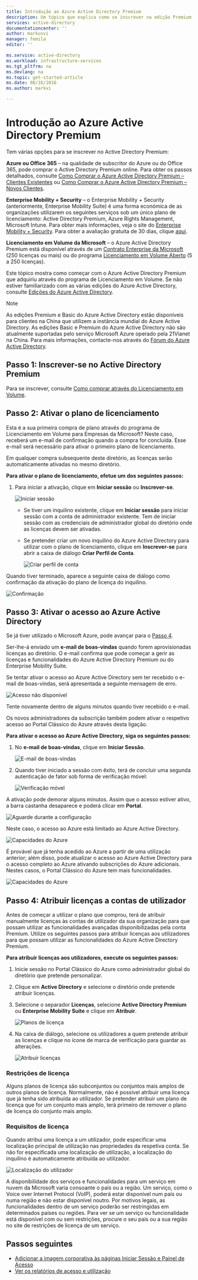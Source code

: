 ```yaml
---
title: Introdução ao Azure Active Directory Premium
description: Um tópico que explica como se inscrever na edição Premium do Azure Active Directory através do site Licenciamento em Volume.
services: active-directory
documentationcenter: ''
author: markusvi
manager: femila
editor: ''

ms.service: active-directory
ms.workload: infrastructure-services
ms.tgt_pltfrm: na
ms.devlang: na
ms.topic: get-started-article
ms.date: 08/16/2016
ms.author: markvi

---
```

# Introdução ao Azure Active Directory Premium
Tem várias opções para se inscrever no Active Directory Premium: 

**Azure ou Office 365** – na qualidade de subscritor do Azure ou do Office 365, pode comprar o Active Directory Premium online. Para obter os passos detalhados, consulte [Como Comprar o Azure Active Directory Premium – Clientes Existentes](https://channel9.msdn.com/Series/Azure-Active-Directory-Videos-Demos/How-to-Purchase-Azure-Active-Directory-Premium-Existing-Customer) ou [Como Comprar o Azure Active Directory Premium – Novos Clientes](https://channel9.msdn.com/Series/Azure-Active-Directory-Videos-Demos/How-to-Purchase-Azure-Active-Directory-Premium-New-Customers).  

**Enterprise Mobility + Security** – o Enterprise Mobility + Security (anteriormente, Enterprise Mobility Suite) é uma forma económica de as organizações utilizarem os seguintes serviços sob um único plano de licenciamento: Active Directory Premium, Azure Rights Management, Microsoft Intune. Para obter mais informações, veja o site do [Enterprise Mobility + Security](https://www.microsoft.com/en-us/server-cloud/enterprise-mobility/overview.aspx). Para obter a avaliação gratuita de 30 dias, clique [aqui](https://portal.office.com/Signup/Signup.aspx?OfferId=2E63A04D-BE0B-4A0F-A8CF-407C1C299221&dl=EMS&ali=1#0).

**Licenciamento em Volume da Microsoft** – o Azure Active Directory Premium está disponível através de um [Contrato Enterprise da Microsoft](https://www.microsoft.com/en-us/licensing/licensing-programs/enterprise.aspx) (250 licenças ou mais) ou do programa [Licenciamento em Volume Aberto](https://www.microsoft.com/en-us/licensing/licensing-programs/open-license.aspx) (5 a 250 licenças).

Este tópico mostra como começar com o Azure Active Directory Premium que adquiriu através do programa de Licenciamento em Volume. Se não estiver familiarizado com as várias edições do Azure Active Directory, consulte [Edições do Azure Active Directory](active-directory-editions.md).  

> [!NOTE]
> As edições Premium e Basic do Azure Active Directory estão disponíveis para clientes na China que utilizem a instância mundial do Azure Active Directory. As edições Basic e Premium do Azure Active Directory não são atualmente suportadas pelo serviço Microsoft Azure operado pela 21Vianet na China. Para mais informações, contacte-nos através do [Fórum do Azure Active Directory](https://feedback.azure.com/forums/169401-azure-active-directory/).
> 
> 

## Passo 1: Inscrever-se no Active Directory Premium
Para se inscrever, consulte [Como comprar através do Licenciamento em Volume](http://www.microsoft.com/en-us/licensing/how-to-buy/how-to-buy.aspx).

## Passo 2: Ativar o plano de licenciamento
Esta é a sua primeira compra de plano através do programa de Licenciamento em Volume para Empresas da Microsoft?
Neste caso, receberá um e-mail de confirmação quando a compra for concluída.
Esse e-mail será necessário para ativar o primeiro plano de licenciamento.

Em qualquer compra subsequente deste diretório, as licenças serão automaticamente ativadas no mesmo diretório.

**Para ativar o plano de licenciamento, efetue um dos seguintes passos:**

1. Para iniciar a ativação, clique em **Iniciar sessão** ou **Inscrever-se**.
   
    ![Iniciar sessão][1]

    - Se tiver um inquilino existente, clique em **Iniciar sessão** para iniciar sessão com a conta de administrador existente. Tem de iniciar sessão com as credenciais de administrador global do diretório onde as licenças devem ser ativadas.

    - Se pretender criar um novo inquilino do Azure Active Directory para utilizar com o plano de licenciamento, clique em **Inscrever-se** para abrir a caixa de diálogo **Criar Perfil de Conta**.

        ![Criar perfil de conta][2]

Quando tiver terminado, aparece a seguinte caixa de diálogo como confirmação da ativação do plano de licença do inquilino.

![Confirmação][3]

## Passo 3: Ativar o acesso ao Azure Active Directory
Se já tiver utilizado o Microsoft Azure, pode avançar para o [Passo 4](#step-4-assign-license-to-user-accounts). 

Ser-lhe-á enviado um **e-mail de boas-vindas** quando forem aprovisionadas licenças ao diretório. O e-mail confirma que pode começar a gerir as licenças e funcionalidades do Azure Active Directory Premium ou do Enterprise Mobility Suite. 

Se tentar ativar o acesso ao Azure Active Directory sem ter recebido o e-mail de boas-vindas, será apresentada a seguinte mensagem de erro. 

![Acesso não disponível][9]

Tente novamente dentro de alguns minutos quando tiver recebido o e-mail.

Os novos administradores da subscrição também podem ativar o respetivo acesso ao Portal Clássico do Azure através desta ligação.

**Para ativar o acesso ao Azure Active Directory, siga os seguintes passos:**

1. No **e-mail de boas-vindas**, clique em **Iniciar Sessão**. 
   
    ![E-mail de boas-vindas][4]
2. Quando tiver iniciado a sessão com êxito, terá de concluir uma segunda autenticação de fator sob forma de verificação móvel:
   
    ![Verificação móvel][5]

A ativação pode demorar alguns minutos. Assim que o acesso estiver ativo, a barra castanha desaparece e poderá clicar em **Portal**.

![Aguarde durante a configuração][6]

Neste caso, o acesso ao Azure está limitado ao Azure Active Directory.

![Capacidades do Azure][7]

É provável que já tenha acedido ao Azure a partir de uma utilização anterior; além disso, pode atualizar o acesso ao Azure Active Directory para o acesso completo ao Azure ativando subscrições do Azure adicionais. Nestes casos, o Portal Clássico do Azure tem mais funcionalidades.

![Capacidades do Azure][8]

## Passo 4: Atribuir licenças a contas de utilizador
Antes de começar a utilizar o plano que comprou, terá de atribuir manualmente licenças às contas de utilizador da sua organização para que possam utilizar as funcionalidades avançadas disponibilizadas pela conta Premium. Utilize os seguintes passos para atribuir licenças aos utilizadores para que possam utilizar as funcionalidades do Azure Active Directory Premium.

**Para atribuir licenças aos utilizadores, execute os seguintes passos:**

1. Inicie sessão no Portal Clássico do Azure como administrador global do diretório que pretende personalizar.
2. Clique em **Active Directory** e selecione o diretório onde pretende atribuir licenças.
3. Selecione o separador **Licenças**, selecione **Active Directory Premium** ou **Enterprise Mobility Suite** e clique em **Atribuir**.
   
    ![Planos de licença][10]
4. Na caixa de diálogo, selecione os utilizadores a quem pretende atribuir as licenças e clique no ícone de marca de verificação para guardar as alterações.
   
    ![Atribuir licenças][11]

### Restrições de licença
Alguns planos de licença são subconjuntos ou conjuntos mais amplos de outros planos de licença. Normalmente, não é possível atribuir uma licença que já tenha sido atribuída ao utilizador. Se pretender atribuir um plano de licença que for um conjunto mais amplo, terá primeiro de remover o plano de licença do conjunto mais amplo.

### Requisitos de licença
Quando atribui uma licença a um utilizador, pode especificar uma localização principal de utilização nas propriedades da respetiva conta. Se não for especificada uma localização de utilização, a localização do inquilino é automaticamente atribuída ao utilizador.

![Localização do utilizador][12]

A disponibilidade dos serviços e funcionalidades para um serviço em nuvem da Microsoft varia consoante o país ou a região. Um serviço, como o Voice over Internet Protocol (VoIP), poderá estar disponível num país ou numa região e não estar disponível noutro. Por motivos legais, as funcionalidades dentro de um serviço poderão ser restringidas em determinados países ou regiões. Para ver se um serviço ou funcionalidade está disponível com ou sem restrições, procure o seu país ou a sua região no site de restrições de licença de um serviço.

## Passos seguintes
* [Adicionar a imagem corporativa às páginas Iniciar Sessão e Painel de Acesso](active-directory-add-company-branding.md)
* [Ver os relatórios de acesso e utilização](active-directory-view-access-usage-reports.md)

<!--Image references-->
[1]: ./media/active-directory-get-started-premium/MOLSEmail.png
[2]: ./media/active-directory-get-started-premium/MOLSAccountProfile.png
[3]: ./media/active-directory-get-started-premium/MOLSThankYou.png
[4]: ./media/active-directory-get-started-premium/AADEmail.png
[5]: ./media/active-directory-get-started-premium/SignUppage.png
[6]: ./media/active-directory-get-started-premium/Subscriptionspage.png
[7]: ./media/active-directory-get-started-premium/Premiuminportal.png
[8]: ./media/active-directory-get-started-premium/Premiuminportal_large.png
[9]: ./media/active-directory-get-started-premium/Signuppage_oops.png
[10]: ./media/active-directory-get-started-premium/contosolicenseplan.png
[11]: ./media/active-directory-get-started-premium/Assignlicensespicker.png
[12]: ./media/active-directory-get-started-premium/Usagelocation.png



<!--HONumber=Sep16_HO3-->


